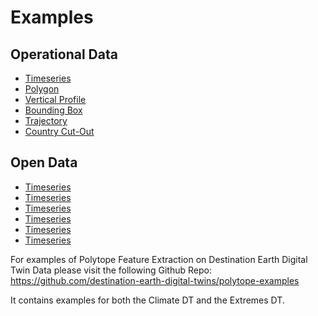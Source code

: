 # Examples

## Operational Data

* <a href="../timeseries_example">Timeseries</a>
* <a href="../polygon_example">Polygon</a>
* <a href="../vertical_profile_example">Vertical Profile</a>
* <a href="../boundingbox_example">Bounding Box</a>
* <a href="../trajectory_example">Trajectory</a>
* <a href="../country_example">Country Cut-Out</a>

## Open Data

* <a href="../OpenData/od_timeseries_example">Timeseries</a>
* <a href="../OpenData/od_polygon_example">Timeseries</a>
* <a href="../OpenData/od_vertical_profile_example">Timeseries</a>
* <a href="../OpenData/od_boundingbox_example">Timeseries</a>
* <a href="../OpenData/od_trajectory_example">Timeseries</a>
* <a href="../OpenData/od_country_example">Timeseries</a>

For examples of Polytope Feature Extraction on Destination Earth Digital Twin Data please visit the following Github Repo: https://github.com/destination-earth-digital-twins/polytope-examples

It contains examples for both the Climate DT and the Extremes DT.